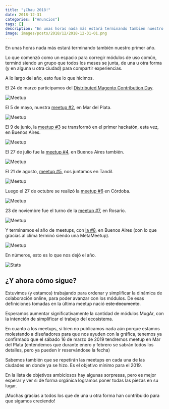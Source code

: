 ```yaml
---
title: "¡Chau 2018!"
date: 2018-12-31
categories: ["Anuncios"]
tags: []
description: "En unas horas nada más estará terminando también nuestro primer año."
image: images/posts/2018/12/2018-12-31-01.png
---
```


En unas horas nada más estará terminando también nuestro primer año.

Lo que comenzó como un espacio para corregir módulos de uso común, terminó siendo un grupo que todos los meses se junta, de una u otra forma (y en alguna u otra ciudad) para compartir experiencias.

A lo largo del año, esto fue lo que hicimos.

El 24 de marzo participamos del [Distributed Magento Contribution Day](/posts/recap-del-distributed-magento-contribution-day/).

![Meetup](/images/posts/2018/04/2018-03-31-15.jpg#center)

El 5 de mayo, nuestra [meetup #2](/posts/recap-del-meetup-2-en-mar-del-plata/), en Mar del Plata.

![Meetup](/images/posts/2018/05/2018-05-07-01.jpg#center)

El 9 de junio, la [meetup #3](/posts/recap-del-meetup-3-en-buenos-aires/) se transformó en el primer hackatón, esta vez, en Buenos Aires.

![Meetup](/images/posts/2018/06/2018-06-09-11.jpg#center)

El 27 de julio fue la [meetup #4](/posts/recap-del-meetup-4-en-buenos-aires/), en Buenos Aires también.

![Meetup](/images/posts/2018/08/2018-08-05-01.jpg#center)

El 21 de agosto, [meetup #5](/posts/recap-del-meetup-5-en-tandil/), nos juntamos en Tandil.

![Meetup](/images/posts/2018/08/2018-08-21-01.jpg#center)

Luego el 27 de octubre se realizó la [meetup #6](/posts/recap-del-meetup-6-en-cordoba/) en Córdoba.

![Meetup](/images/posts/2018/10/2018-10-27-01.jpg#center)

23 de noviembre fue el turno de la [meetup #7](/posts/recap-del-meetup-7-en-rosario/), en Rosario.

![Meetup](/images/posts/2018/11/2018-11-23-01.jpg#center)

Y terminamos el año de meetups, con [la #8](/posts/recap-del-metameetup-8-en-buenos-aires/), en Buenos Aires (con lo que gracias al clima terminó siendo una MetaMeetup).

![Meetup](/images/posts/2018/12/2018-12-15-01.jpg#center)

En números, esto es lo que nos dejó el año.

![Stats](/images/posts/2018/12/2018-12-31-02.png#center)

## ¿Y ahora cómo sigue?

Estuvimos (y estamos) trabajando para ordenar y simplificar la dinámica de colaboración online, para poder avanzar con los módulos. De esas definiciones tomadas en la última meetup nació ~~este documento~~.

Esperamos aumentar significativamente la cantidad de módulos MugAr, con la intención de simplificar el trabajo del ecosistema.

En cuanto a los meetups, si bien no publicamos nada aún porque estamos molestando a diseñadores para que nos ayuden con la gráfica, tenemos ya confirmado que el sábado 16 de marzo de 2019 tendremos meetup en Mar del Plata (entendemos que durante enero y febrero se sabrán todos los detalles, pero ya pueden ir reservándose la fecha)

Sabemos también que se repetirán las meetups en cada una de las ciudades en donde ya se hizo. Es el objetivo mínimo para el 2019.

En la lista de objetivos ambiciosos hay algunas sorpresas, pero es mejor esperar y ver si de forma orgánica logramos poner todas las piezas en su lugar.

¡Muchas gracias a todos los que de una u otra forma han contribuido para que sigamos creciendo!
